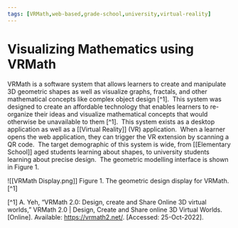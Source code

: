 ```yaml
---
tags: [VRMath,web-based,grade-school,university,virtual-reality]
---
```


# Visualizing Mathematics using VRMath

VRMath is a software system that allows learners to create and manipulate 3D geometric shapes as well as visualize graphs, fractals, and other mathematical concepts like complex object design [^1].  This system was designed to create an affordable technology that enables learners to re-organize their ideas and visualize mathematical concepts that would otherwise be unavailable to them [^1].  This system exists as a desktop application as well as a [[Virtual Reality]] (VR) application.  When a learner opens the web application, they can trigger the VR extension by scanning a QR code.  The target demographic of this system is wide, from [[Elementary School]] aged students learning about shapes, to university students learning about precise design.  The geometric modelling interface is shown in Figure 1.

![[VRMath Display.png]]
Figure 1. The geometric design display for VRMath. [^1]

[^1] A. Yeh, “VRMath 2.0: Design, create and Share Online 3D virtual worlds,” VRMath 2.0 | Design, Create and Share online 3D Virtual Worlds. [Online]. Available: https://vrmath2.net/. [Accessed: 25-Oct-2022].